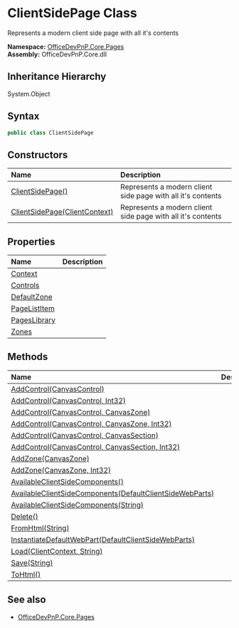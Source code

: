 # ClientSidePage Class
 Represents a modern client side page with all it's contents   

**Namespace:** [OfficeDevPnP.Core.Pages](OfficeDevPnP.Core.Pages.md)  
**Assembly:** OfficeDevPnP.Core.dll  
## Inheritance Hierarchy
System.Object  
## Syntax
```C#
public class ClientSidePage
```
## Constructors
|**Name**|**Description**|
|:-----|:-----|
| [ClientSidePage()](OfficeDevPnP.Core.Pages.ClientSidePage.ctor1.md) |  Represents a modern client side page with all it's contents 
| [ClientSidePage(ClientContext)](OfficeDevPnP.Core.Pages.ClientSidePage.ctor2.md) |  Represents a modern client side page with all it's contents 
## Properties
|**Name**|**Description**|
|:-----|:-----|
| [Context](OfficeDevPnP.Core.Pages.ClientSidePage.Context.md) | 
| [Controls](OfficeDevPnP.Core.Pages.ClientSidePage.Controls.md) | 
| [DefaultZone](OfficeDevPnP.Core.Pages.ClientSidePage.DefaultZone.md) | 
| [PageListItem](OfficeDevPnP.Core.Pages.ClientSidePage.PageListItem.md) | 
| [PagesLibrary](OfficeDevPnP.Core.Pages.ClientSidePage.PagesLibrary.md) | 
| [Zones](OfficeDevPnP.Core.Pages.ClientSidePage.Zones.md) | 
## Methods
|**Name**|**Description**|
|:-----|:-----|
| [AddControl(CanvasControl)](OfficeDevPnP.Core.Pages.ClientSidePage.6602702a.md) | 
| [AddControl(CanvasControl, Int32)](OfficeDevPnP.Core.Pages.ClientSidePage.25bd9616.md) | 
| [AddControl(CanvasControl, CanvasZone)](OfficeDevPnP.Core.Pages.ClientSidePage.38a1e3b9.md) | 
| [AddControl(CanvasControl, CanvasZone, Int32)](OfficeDevPnP.Core.Pages.ClientSidePage.cc95a39b.md) | 
| [AddControl(CanvasControl, CanvasSection)](OfficeDevPnP.Core.Pages.ClientSidePage.df7f51fa.md) | 
| [AddControl(CanvasControl, CanvasSection, Int32)](OfficeDevPnP.Core.Pages.ClientSidePage.721601f8.md) | 
| [AddZone(CanvasZone)](OfficeDevPnP.Core.Pages.ClientSidePage.4617fca2.md) | 
| [AddZone(CanvasZone, Int32)](OfficeDevPnP.Core.Pages.ClientSidePage.a747bfbe.md) | 
| [AvailableClientSideComponents()](OfficeDevPnP.Core.Pages.ClientSidePage.b6ddde41.md) | 
| [AvailableClientSideComponents(DefaultClientSideWebParts)](OfficeDevPnP.Core.Pages.ClientSidePage.6beeff0e.md) | 
| [AvailableClientSideComponents(String)](OfficeDevPnP.Core.Pages.ClientSidePage.fd6341ca.md) | 
| [Delete()](OfficeDevPnP.Core.Pages.ClientSidePage.19cb6464.md) | 
| [FromHtml(String)](OfficeDevPnP.Core.Pages.ClientSidePage.5145f098.md) | 
| [InstantiateDefaultWebPart(DefaultClientSideWebParts)](OfficeDevPnP.Core.Pages.ClientSidePage.c91a53c3.md) | 
| [Load(ClientContext, String)](OfficeDevPnP.Core.Pages.ClientSidePage.83cd9dec.md) | 
| [Save(String)](OfficeDevPnP.Core.Pages.ClientSidePage.679ae7d1.md) | 
| [ToHtml()](OfficeDevPnP.Core.Pages.ClientSidePage.7c2b006f.md) | 
## See also
- [OfficeDevPnP.Core.Pages](OfficeDevPnP.Core.Pages.md)
